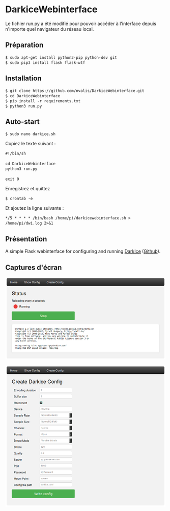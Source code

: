 # DarkiceWebinterface

Le fichier run.py a été modifié pour pouvoir accéder à l'interface depuis n'importe quel navigateur du réseau local.

## Préparation

    $ sudo apt-get install python3-pip python-dev git
    $ sudo pip3 install flask flask-wtf
   
## Installation

    $ git clone https://github.com/nvalis/DarkiceWebinterface.git
    $ cd DarkiceWebinterface
    $ pip install -r requirements.txt
    $ python3 run.py

## Auto-start

    $ sudo nano darkice.sh
    
Copiez le texte suivant :

    #!/bin/sh

    cd DarkiceWebinterface
    python3 run.py

    exit 0

Enregistrez et quittez

    $ crontab -e
   
Et ajoutez la ligne suivante :

    */5 * * * * /bin/bash /home/pi/darkicewebinterface.sh > /home/pi/dwi.log 2>&1

## Présentation

A simple Flask webinterface for configuring and running [DarkIce](http://darkice.org/) ([Github](https://github.com/rafael2k/darkice)).

## Captures d'écran

![Screenshot Overview](/screenshot_overview.png?raw=true "Screenshot")

![Screenshot Config](/screenshot_config.png?raw=true "Screenshot")
